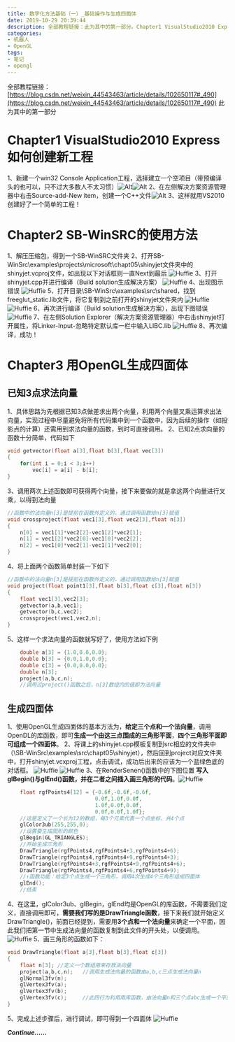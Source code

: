 ```yaml
---
title: 数字化方法基础（一）_基础操作与生成四面体
date: 2019-10-29 20:39:44
description: 全部教程链接：此为其中的第一部分。Chapter1 VisualStudio2010 Express如何创建新工程。新建一个win32 Console Application工程，选择建立一个空项目（带预编译头的也可以，只不过大多数人不太习惯）。
categories:
- 机器人
- OpenGL
tags:
- 笔记
- opengl
---
```


全部教程链接：
[https://blog.csdn.net/weixin_44543463/article/details/102650117#_490](https://blog.csdn.net/weixin_44543463/article/details/102650117#_490)
此为其中的第一部分
# Chapter1  VisualStudio2010 Express如何创建新工程
   1、新建一个win32 Console Application工程，选择建立一个空项目（带预编译头的也可以，只不过大多数人不太习惯）![Alt](https://img-blog.csdnimg.cn/20191020160526371.png?x-oss-process=image/watermark,type_ZmFuZ3poZW5naGVpdGk,shadow_10,text_SHVmZmllX0hlYnV0CumprOa1qemjniDmsrPljJflt6XkuJrlpKflraY=,size_16,color_FFFFFF,t_70#pic_center)![Alt](https://img-blog.csdnimg.cn/20191020160700922.png?x-oss-process=image/watermark,type_ZmFuZ3poZW5naGVpdGk,shadow_10,text_SHVmZmllX0hlYnV0CumprOa1qemjniDmsrPljJflt6XkuJrlpKflraY=,size_16,color_FFFFFF,t_70#pic_center)
   2、在左侧解决方案资源管理器中右击Source-add-New item，创建一个C++文件![Alt](https://img-blog.csdnimg.cn/20191020160828359.png?x-oss-process=image/watermark,type_ZmFuZ3poZW5naGVpdGk,shadow_10,text_SHVmZmllX0hlYnV0CumprOa1qemjniDmsrPljJflt6XkuJrlpKflraY=,size_16,color_FFFFFF,t_70#pic_center)
   3、这样就用VS2010创建好了一个简单的工程！

#  Chapter2 SB-WinSRC的使用方法
1、解压压缩包，得到一个SB-WinSRC文件夹
2、打开SB-WinSrc\examples\projects\microsoft\chapt05\shinyjet文件夹中的shinyjet.vcproj文件，如出现以下对话框则一直Next到最后
 ![Huffie](https://img-blog.csdnimg.cn/20191020161143715.png?x-oss-process=image/watermark,type_ZmFuZ3poZW5naGVpdGk,shadow_10,text_SHVmZmllX0hlYnV0CumprOa1qemjniDmsrPljJflt6XkuJrlpKflraY=,size_16,color_FFFFFF,t_70#pic_center)
3、打开shinyjet.cpp并进行编译（Build solution生成解决方案）
 ![Huffie](https://img-blog.csdnimg.cn/20191020161209539.png?x-oss-process=image/watermark,type_ZmFuZ3poZW5naGVpdGk,shadow_10,text_SHVmZmllX0hlYnV0CumprOa1qemjniDmsrPljJflt6XkuJrlpKflraY=,size_16,color_FFFFFF,t_70#pic_center)
4、出现图示错误
 ![Huffie](https://img-blog.csdnimg.cn/20191020161233400.png#pic_center)
5、打开目录\SB-WinSrc\examples\src\shared，找到freeglut_static.lib文件，将它复制到之前打开的shinyjet文件夹内
 ![Huffie](https://img-blog.csdnimg.cn/2019102016125668.png?x-oss-process=image/watermark,type_ZmFuZ3poZW5naGVpdGk,shadow_10,text_SHVmZmllX0hlYnV0CumprOa1qemjniDmsrPljJflt6XkuJrlpKflraY=,size_16,color_FFFFFF,t_70#pic_center)
 ![Huffie](https://img-blog.csdnimg.cn/20191020161309892.png?x-oss-process=image/watermark,type_ZmFuZ3poZW5naGVpdGk,shadow_10,text_SHVmZmllX0hlYnV0CumprOa1qemjniDmsrPljJflt6XkuJrlpKflraY=,size_16,color_FFFFFF,t_70#pic_center)
6、再次进行编译（Build solution生成解决方案），出现下图错误
 ![Huffie](https://img-blog.csdnimg.cn/20191020161335972.png#pic_center)
7、在左侧Solution Explorer（解决方案资源管理器）中右击shinyjet打开属性，将Linker-Input-忽略特定默认库一栏中输入LIBC.lib
 ![Huffie](https://img-blog.csdnimg.cn/20191020161356328.png#pic_center)
8、再次编译，成功！
#  Chapter3  用OpenGL生成四面体
##  已知3点求法向量
1、具体思路为先根据已知3点做差求出两个向量，利用两个向量叉乘运算求出法向量，实现过程中尽量避免将所有代码集中到一个函数中，因为后续的操作（如投影点的计算）还需用到求法向量的函数，到时可直接调用。
2、已知2点求向量的函数十分简单，代码如下
```c
void getvector(float a[3],float b[3],float vec[3])
{
	for(int i = 0;i < 3;i++)
		vec[i] = a[i] - b[i];
}
```
3、调用两次上述函数即可获得两个向量，接下来要做的就是拿这两个向量进行叉乘，以得到法向量
```c
//函数中的法向量n[3]是提前在函数外定义的，通过调用函数给n[3]赋值
void crossproject(float vec1[3],float vec2[3],float n[3])
{
	n[0] = vec1[1]*vec2[2]-vec1[2]*vec2[1];
	n[1] = vec1[2]*vec2[0]-vec1[0]*vec2[2];
	n[2] = vec1[0]*vec2[1]-vec1[1]*vec2[0];
}
```
4、将上面两个函数简单封装一下如下
```c
//函数中的法向量n[3]是提前在函数外定义的，通过调用函数给n[3]赋值
void project(float point1[3],float b[3],float c[3],float n[3])
{
	float vec1[3],vec2[3];
	getvector(a,b,vec1);
	getvector(b,c,vec2);
	crossproject(vec1,vec2,n);
}
```
5、这样一个求法向量的函数就写好了，使用方法如下例
```c
	double a[3] = {1.0,0.0,0.0};
	double b[3] = {0.0,1.0,0.0};
	double c[3] = {0.0,0.0,0.0};
	double n[3];
	project(a,b,c,n);
	//调用过project()函数之后，n[3]数组内的值即为法向量
```
##  生成四面体
1、使用OpenGL生成四面体的基本方法为，**给定三个点和一个法向量**，调用OpenDL的库函数，即可**生成一个由这三点围成的三角形平面**，**四个三角形平面即可组成一个四面体**。
2、将课上的shinyjet.cpp模板复制到src相应的文件夹中（\SB-WinSrc\examples\src\chapt05\shinyjet），然后回到project对应文件夹中，打开shinyjet.vcxproj工程，点击调试，成功后出来的应该为一个蓝绿色底的对话框。
![Huffie](https://img-blog.csdnimg.cn/20191020165015109.png?x-oss-process=image/watermark,type_ZmFuZ3poZW5naGVpdGk,shadow_10,text_SHVmZmllX0hlYnV0CumprOa1qemjniDmsrPljJflt6XkuJrlpKflraY=,size_16,color_FFFFFF,t_70#pic_center)
![Huffie](https://img-blog.csdnimg.cn/20191020165314158.png?x-oss-process=image/watermark,type_ZmFuZ3poZW5naGVpdGk,shadow_10,text_SHVmZmllX0hlYnV0CumprOa1qemjniDmsrPljJflt6XkuJrlpKflraY=,size_16,color_FFFFFF,t_70#pic_center)
3、在RenderSenen()函数中的下图位置 **写入glBegin()与glEnd()函数，并在二者之间插入画三角形的代码**。![Huffie](https://img-blog.csdnimg.cn/20191020165836169.png?x-oss-process=image/watermark,type_ZmFuZ3poZW5naGVpdGk,shadow_10,text_SHVmZmllX0hlYnV0CumprOa1qemjniDmsrPljJflt6XkuJrlpKflraY=,size_16,color_FFFFFF,t_70#pic_center)

```c
	float rgfPoints4[12] = {-0.6f,-0.6f,-0.6f,
							0.0f,1.0f,0.0f,
							1.0f,0.0f,0.0f,
							0.0f,0.0f,1.0f};
	//这是定义了一个长为12的数组，每3个元素代表一个点坐标，共4个点
	glColor3ub(255,255,0);
	//设置要生成图形的颜色
	glBegin(GL_TRIANGLES);
	//开始生成三角形
	DrawTriangle(rgfPoints4,rgfPoints4+3,rgfPoints4+6);
	DrawTriangle(rgfPoints4,rgfPoints4+9,rgfPoints4+3);
	DrawTriangle(rgfPoints4+3,rgfPoints4+9,rgfPoints4+6);
	DrawTriangle(rgfPoints4,rgfPoints4+6,rgfPoints4+9);
	//↑函数功能：给定3个点生成一个三角形，调用4次生成4个三角形组成四面体
    glEnd();
    //结束
```
4、在这里，glColor3ub、glBegin，glEnd均是OpenGL的库函数，不需要我们定义，直接调用即可，**需要我们写的是DrawTriangle函数**，接下来我们就开始定义DrawTriangle()，前面已经提到，需要用**3个点和一个法向量**来确定一个平面，因此我们把第一节中生成法向量的函数复制到此文件的开头处，以便调用。
![Huffie](https://img-blog.csdnimg.cn/20191020171413456.png?x-oss-process=image/watermark,type_ZmFuZ3poZW5naGVpdGk,shadow_10,text_SHVmZmllX0hlYnV0CumprOa1qemjniDmsrPljJflt6XkuJrlpKflraY=,size_16,color_FFFFFF,t_70#pic_center)
5、画三角形的函数如下：
```c
void DrawTriangle(float a[3],float b[3],float c[3])
{
	float n[3];	//定义一个数组用来存放法向量
	project(a,b,c,n);	//调用生成法向量的函数由a,b,c三点生成法向量n
	glNormal3fv(n);
	glVertex3fv(a);
	glVertex3fv(b);
	glVertex3fv(c);		//此四行为利用用库函数，由法向量n和三个点abc生成一个平面
}
```
5、完成上述步骤后，进行调试，即可得到一个四面体
![Huffie](https://img-blog.csdnimg.cn/20191020171854203.png?x-oss-process=image/watermark,type_ZmFuZ3poZW5naGVpdGk,shadow_10,text_SHVmZmllX0hlYnV0CumprOa1qemjniDmsrPljJflt6XkuJrlpKflraY=,size_16,color_FFFFFF,t_70#pic_center)




***Continue……***